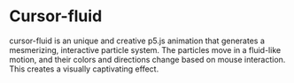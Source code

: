 # Cursor-fluid
cursor-fluid is an unique and creative p5.js animation that generates a mesmerizing, interactive particle system. The particles move in a fluid-like motion, and their colors and directions change based on mouse interaction. This creates a visually captivating effect.
